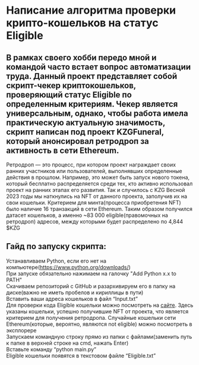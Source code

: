 # Написание алгоритма проверки крипто-кошельков на статус Eligible
## В рамках своего хобби передо мной и командой часто встает вопрос автоматизации труда. Данный проект представляет собой скрипт-чекер криптокошельков, проверяющий статус Eligible по определенным критериям. Чекер является универсальным, однако, чтобы работа имела практическую актуальную значимость, скрипт написан под проект KZGFuneral, который анонсировал ретродроп за активность в сети Ethereum. 
Ретродроп — это процесс, при котором проект награждает своих ранних участников или пользователей, выполнявших определенные действия в прошлом. Например, это может быть запуск нового токена, который бесплатно распределяется среди тех, кто активно использовал проект на ранних этапах его развития. Так и случилось с KZG
Весной 2023 годы мы наткнулись на NFT от данного проекта, заполучив их на свои кошельки. Критерием для минта(процесса приобретения NFT) было наличие 16 транзакций в сети Ethereum. 
Таким образом получился датасет кошельков, а именно ~83 000 eligible(правомочных на ретродроп) адресов, между которыми будет распределено по 4,844 $KZG
## Гайд по запуску скрипта:
Устанавливаем Python, если его нет на компьютере(https://www.python.org/downloads/)  
При запуске обязательно нажимаем на галочку "Add Python x.x to PATH"  
Скачиваем репозиторий с GitHub и разархивируем его в папку на диске(важно не иметь пробелов и кириллицы в пути)  
Вставить ваши адреса кошельков в файл “Input.txt”  
Для проверки кода Eligible кошельки можно посмотреть на [сайте](https://poap.gallery/drop/151249). Здесь указаны кошельки, успешно получившие NFT от проекта, что является критерием для получения ретродропа. Случайные кошельки сети Ethereum(которые, вероятно, являются not eligible) можно посмотреть в эксплорере  
Запускаем командную строку прямо из папки с файлами(заменить путь к папке в верхней строке на cmd, нажать Enter)  
Вставьте команду “python main.py”  
Eligible кошельки появятся в текстовом файле “Eligible.txt”  
